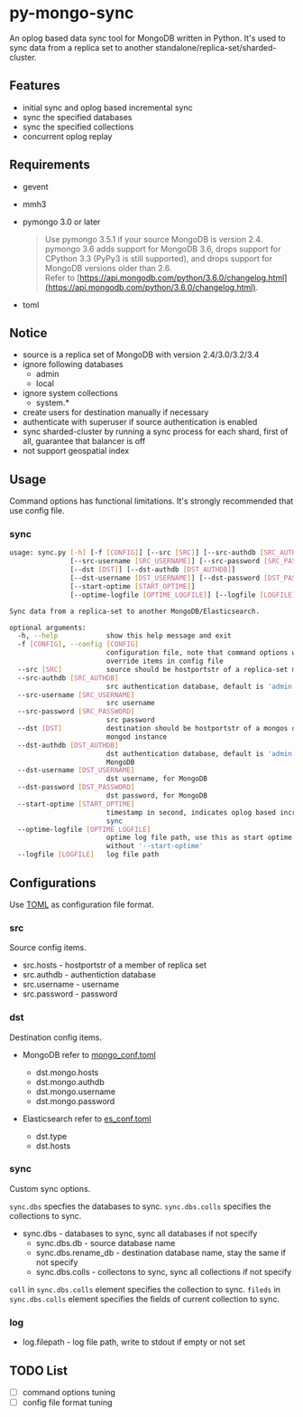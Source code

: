 # py-mongo-sync

An oplog based data sync tool for MongoDB written in Python.
It's used to sync data from a replica set to another standalone/replica-set/sharded-cluster.

## Features

- initial sync and oplog based incremental sync
- sync the specified databases
- sync the specified collections
- concurrent oplog replay


## Requirements

- gevent
- mmh3
- pymongo 3.0 or later

    > Use pymongo 3.5.1 if your source MongoDB is version 2.4.  
    > pymongo 3.6 adds support for MongoDB 3.6, drops support for CPython 3.3 (PyPy3 is still supported), and drops support for MongoDB versions older than 2.6.  
    > Refer to [https://api.mongodb.com/python/3.6.0/changelog.html](https://api.mongodb.com/python/3.6.0/changelog.html).

- toml

## Notice

- source is a replica set of MongoDB with version 2.4/3.0/3.2/3.4
- ignore following databases
    - admin
    - local
- ignore system collections
    - system.\*
- create users for destination manually if necessary
- authenticate with superuser if source authentication is enabled
- sync sharded-cluster by running a sync process for each shard, first of all, guarantee that balancer is off
- not support geospatial index


## Usage 

Command options has functional limitations.
It's strongly recommended that use config file.

### sync

```bash
usage: sync.py [-h] [-f [CONFIG]] [--src [SRC]] [--src-authdb [SRC_AUTHDB]]
               [--src-username [SRC_USERNAME]] [--src-password [SRC_PASSWORD]]
               [--dst [DST]] [--dst-authdb [DST_AUTHDB]]
               [--dst-username [DST_USERNAME]] [--dst-password [DST_PASSWORD]]
               [--start-optime [START_OPTIME]]
               [--optime-logfile [OPTIME_LOGFILE]] [--logfile [LOGFILE]]

Sync data from a replica-set to another MongoDB/Elasticsearch.

optional arguments:
  -h, --help            show this help message and exit
  -f [CONFIG], --config [CONFIG]
                        configuration file, note that command options will
                        override items in config file
  --src [SRC]           source should be hostportstr of a replica-set member
  --src-authdb [SRC_AUTHDB]
                        src authentication database, default is 'admin'
  --src-username [SRC_USERNAME]
                        src username
  --src-password [SRC_PASSWORD]
                        src password
  --dst [DST]           destination should be hostportstr of a mongos or
                        mongod instance
  --dst-authdb [DST_AUTHDB]
                        dst authentication database, default is 'admin', for
                        MongoDB
  --dst-username [DST_USERNAME]
                        dst username, for MongoDB
  --dst-password [DST_PASSWORD]
                        dst password, for MongoDB
  --start-optime [START_OPTIME]
                        timestamp in second, indicates oplog based increment
                        sync
  --optime-logfile [OPTIME_LOGFILE]
                        optime log file path, use this as start optime if
                        without '--start-optime'
  --logfile [LOGFILE]   log file path

```


## Configurations

Use [TOML](https://github.com/toml-lang/toml) as configuration file format.

### src
Source config items.

- src.hosts - hostportstr of a member of replica set
- src.authdb - authentiction database
- src.username - username
- src.password - password

### dst
Destination config items.

- MongoDB refer to [mongo_conf.toml](example/mongo_conf.toml)
    - dst.mongo.hosts
    - dst.mongo.authdb
    - dst.mongo.username
    - dst.mongo.password

- Elasticsearch refer to [es_conf.toml](example/es_conf.toml)
    - dst.type
    - dst.hosts

### sync
Custom sync options.

`sync.dbs` specfies the databases to sync.
`sync.dbs.colls` specifies the collections to sync.

- sync.dbs - databases to sync, sync all databases if not specify
    - sync.dbs.db - source database name
    - sync.dbs.rename_db - destination database name, stay the same if not specify
    - sync.dbs.colls - collectons to sync, sync all collections if not specify

`coll` in `sync.dbs.colls` element specifies the collection to sync.
`fileds` in `sync.dbs.colls` element specifies the fields of current collection to sync.

### log
- log.filepath - log file path, write to stdout if empty or not set


## TODO List

- [ ] command options tuning
- [ ] config file format tuning
